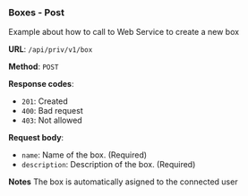 ### Boxes - Post

Example about how to call to Web Service to create a new box

**URL**: `/api/priv/v1/box`

**Method**: `POST`

**Response codes**: 
* `201`: Created
* `400`: Bad request
* `403`: Not allowed
  
**Request body**: 
* `name`: Name of the box. (Required)
* `description`: Description of the box. (Required)

**Notes**
The box is automatically asigned to the connected user

